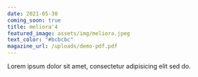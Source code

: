 ```yaml
---
date: 2021-05-30
coming_soon: true
title: meliora'4
featured_image: assets/img/meliora.jpeg
text_color: "#bcbcbc"
magazine_url: /uploads/demo-pdf.pdf
---
```

Lorem ipsum dolor sit amet, consectetur adipisicing elit sed do.
